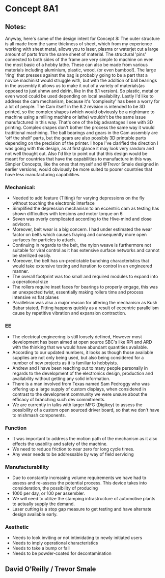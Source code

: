 # Concept 8A1

## Notes:

Anyway, here's some of the design intent for Concept 8: The outer structure is all made from the same thickness of sheet, which from my experience working with sheet metal, allows you to laser, plasma or waterjet cut a large amount of parts from the same sheet of material. The structural 'pins' connected to both sides of the frame are very simple to machine on even the most basic of a hobby lathe. These can also be made from various materials including aluminium, plastic, wood, (or even bamboo!). The large 'ring' that presses against the bag is probably going to be a part that a novice machinist would struggle with, but with the addition of ball bearings in the assembly it allows us to make it out of a variety of materials(as opposed to just uhmw and delrin, like in the 8.1 version). So plastic, metal or even wood could be used depending on local availability. Lastly I'd like to address the cam mechanism, because it's 'complexity' has been a worry for a lot of people. The Cam itself in the 8.2 revision is intended to be 3D printed, so the complex shapes (which would obviously be a nightmare to machine using a milling machine or lathe) wouldn't be the same issue manufactured in this way. That's one of the big advantages I see with 3D printing. Complex shapes don't bother the process the same way it would traditional machining. The ball bearings and gears in the Cam assembly are 'off the shelf' parts, but the gears are also possibly 3D printable parts depending on the precision of the printer. I hope I've clarified the direction I was going with this design, as at first glance it may look very random and not well thought out. Also I'd like to point out that this design would be meant for countries that have the capabilities to manufacture in this way. Simpler Concepts, like the ones that myself and @Trevor Smale designed in earlier versions, would obviously be more suited to poorer countries that have less manufacturing capabilities.

### Mechanical:
- Needed to add feature (Tilting) for varying depressions on the fly without touching the electronic interface
- Simplified the depression mechanism to an eccentric cam as testing has shown difficulties with tensions and motor torque on 6
- Seven was overly complicated according to the Hive-mind and close advisors.
- Moreover, belt wear is a big concern. I had under estimated the wear factor on belts which causes fraying and consequently more open surfaces for particles to attach.
- Continuing in regards to the belt, the nylon weave is furthermore not suitable for viral control as it has extensive surface networks and cannot be sterilized easily.
- Moreover, the belt has un-predictable bunching characteristics that would take extensive testing and iteration to control in an engineered manner.
- The overall footprint was too small and required modules to expand into a operational size
- The rollers require inset faces for bearings to properly engage, this was an unexpected twist, essentially making rollers time and process intensive vs flat planes
- Parallelism was also a major reason for altering the mechanism as Kush Babar stated, Pitting happens quickly as a result of eccentric parallelism cause by repetitive vibration and expansion contraction.

### EE

- The electrical engineering is still loosely defined, However most development has been aimed at open source SBC's like RPI and ARD with the thinking that we would have abundant quantities available.
- According to our updated numbers, it looks as though those available supplies are not only being used, but also being considered for a number of new projects as it is familiar to hobbyists.
- Andrew and I have been reaching out to many people personally in regards to the development of the electronics design, production and availability without getting any solid information.
- There is a man involved from Texas named Sam Pedroggy who was offering up a large supply of custom displays, when considered in contrast to the development community we were unsure about the efficacy of branching such dev commitments.
- We are currently in talks with larger MFG (Digikey) to assess the possibility of a custom open sourced driver board, so that we don't have to mishmash components.

### Function

- It was important to address the motion path of the mechanism as it also effects the usability and safety of the machine.
- We need to reduce friction to near zero for long cycle times.
- Any wear needs to be addressable by way of field servicing

### Manufacturability

- Due to constantly increasing volume requirements we have had to assess and re-assess the potential process. This device takes into consideration, the possibility of producing
- 1000 per day, or 100 per assembler.
- We will need to utilize the stamping infrastructure of automotive plants to actually supply the demand.
- Laser cutting is a stop gap measure to get testing and have alternate design available early.

### Aesthetic

- Needs to look inviting or not intimidating to newly initiated users
- Needs to imply operational characteristics
- Needs to take a bump or fall
- Needs to be powder-coated for decontamination

## David O'Reilly / Trevor Smale